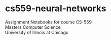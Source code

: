 # cs559-neural-networks
Assignment Notebooks for course CS-559 <br>
Masters Computer Science <br>
University of Illinois at Chicago <br>
